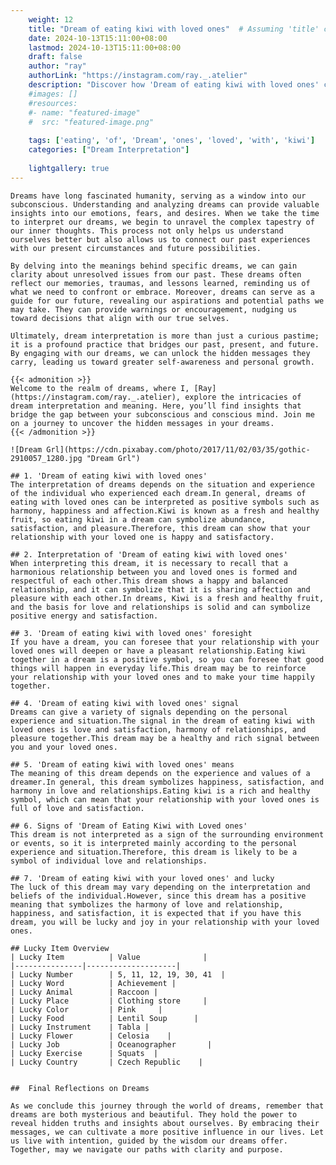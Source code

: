 ```yaml
---
    weight: 12
    title: "Dream of eating kiwi with loved ones"  # Assuming 'title' column exists
    date: 2024-10-13T15:11:00+08:00
    lastmod: 2024-10-13T15:11:00+08:00
    draft: false
    author: "ray"
    authorLink: "https://instagram.com/ray._.atelier"
    description: "Discover how 'Dream of eating kiwi with loved ones' can interpret your future and uncover its significant meanings in your life."
    #images: []
    #resources:
    #- name: "featured-image"
    #  src: "featured-image.png"
    
    tags: ['eating', 'of', 'Dream', 'ones', 'loved', 'with', 'kiwi']
    categories: ["Dream Interpretation"]
    
    lightgallery: true
---
```

    
    Dreams have long fascinated humanity, serving as a window into our subconscious. Understanding and analyzing dreams can provide valuable insights into our emotions, fears, and desires. When we take the time to interpret our dreams, we begin to unravel the complex tapestry of our inner thoughts. This process not only helps us understand ourselves better but also allows us to connect our past experiences with our present circumstances and future possibilities.
    
    By delving into the meanings behind specific dreams, we can gain clarity about unresolved issues from our past. These dreams often reflect our memories, traumas, and lessons learned, reminding us of what we need to confront or embrace. Moreover, dreams can serve as a guide for our future, revealing our aspirations and potential paths we may take. They can provide warnings or encouragement, nudging us toward decisions that align with our true selves.
    
    Ultimately, dream interpretation is more than just a curious pastime; it is a profound practice that bridges our past, present, and future. By engaging with our dreams, we can unlock the hidden messages they carry, leading us toward greater self-awareness and personal growth.
    
    {{< admonition >}}
    Welcome to the realm of dreams, where I, [Ray](https://instagram.com/ray._.atelier), explore the intricacies of dream interpretation and meaning. Here, you’ll find insights that bridge the gap between your subconscious and conscious mind. Join me on a journey to uncover the hidden messages in your dreams.
    {{< /admonition >}}
    
    ![Dream Grl](https://cdn.pixabay.com/photo/2017/11/02/03/35/gothic-2910057_1280.jpg "Dream Grl")
    
    ## 1. 'Dream of eating kiwi with loved ones'
    The interpretation of dreams depends on the situation and experience of the individual who experienced each dream.In general, dreams of eating with loved ones can be interpreted as positive symbols such as harmony, happiness and affection.Kiwi is known as a fresh and healthy fruit, so eating kiwi in a dream can symbolize abundance, satisfaction, and pleasure.Therefore, this dream can show that your relationship with your loved one is happy and satisfactory.
    
    ## 2. Interpretation of 'Dream of eating kiwi with loved ones'
    When interpreting this dream, it is necessary to recall that a harmonious relationship between you and loved ones is formed and respectful of each other.This dream shows a happy and balanced relationship, and it can symbolize that it is sharing affection and pleasure with each other.In dreams, Kiwi is a fresh and healthy fruit, and the basis for love and relationships is solid and can symbolize positive energy and satisfaction.
    
    ## 3. 'Dream of eating kiwi with loved ones' foresight
    If you have a dream, you can foresee that your relationship with your loved ones will deepen or have a pleasant relationship.Eating kiwi together in a dream is a positive symbol, so you can foresee that good things will happen in everyday life.This dream may be to reinforce your relationship with your loved ones and to make your time happily together.
    
    ## 4. 'Dream of eating kiwi with loved ones' signal
    Dreams can give a variety of signals depending on the personal experience and situation.The signal in the dream of eating kiwi with loved ones is love and satisfaction, harmony of relationships, and pleasure together.This dream may be a healthy and rich signal between you and your loved ones.
    
    ## 5. 'Dream of eating kiwi with loved ones' means
    The meaning of this dream depends on the experience and values of a dreamer.In general, this dream symbolizes happiness, satisfaction, and harmony in love and relationships.Eating kiwi is a rich and healthy symbol, which can mean that your relationship with your loved ones is full of love and satisfaction.
    
    ## 6. Signs of 'Dream of Eating Kiwi with Loved ones'
    This dream is not interpreted as a sign of the surrounding environment or events, so it is interpreted mainly according to the personal experience and situation.Therefore, this dream is likely to be a symbol of individual love and relationships.
    
    ## 7. 'Dream of eating kiwi with your loved ones' and lucky
    The luck of this dream may vary depending on the interpretation and beliefs of the individual.However, since this dream has a positive meaning that symbolizes the harmony of love and relationship, happiness, and satisfaction, it is expected that if you have this dream, you will be lucky and joy in your relationship with your loved ones.
    
    ## Lucky Item Overview
    | Lucky Item          | Value              |
    |---------------|--------------------|
    | Lucky Number        | 5, 11, 12, 19, 30, 41  |
    | Lucky Word          | Achievement |
    | Lucky Animal        | Raccoon |
    | Lucky Place         | Clothing store     |
    | Lucky Color         | Pink     |
    | Lucky Food          | Lentil Soup      |
    | Lucky Instrument    | Tabla |
    | Lucky Flower        | Celosia    |
    | Lucky Job           | Oceanographer       |
    | Lucky Exercise      | Squats  |
    | Lucky Country       | Czech Republic    |
    
    
    ##  Final Reflections on Dreams
    
    As we conclude this journey through the world of dreams, remember that dreams are both mysterious and beautiful. They hold the power to reveal hidden truths and insights about ourselves. By embracing their messages, we can cultivate a more positive influence in our lives. Let us live with intention, guided by the wisdom our dreams offer. Together, may we navigate our paths with clarity and purpose.
    
